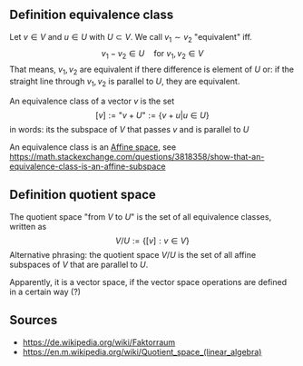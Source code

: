 

## Definition equivalence class
Let $v\in V$ and $u\in U$ with $U \subset V$.
We call $v_1\sim v_2$ "equivalent" iff.
$$v_1-v_2\in U \quad\text{for } v_1,v_2 \in V$$
That means, $v_1,v_2$ are equivalent if there difference is element of $U$ or: if the straight line through $v_1,v_2$ is parallel to $U$, they are equivalent.

An equivalence class of a vector $v$ is the set
$$ [v] := \text{"}v+U\text{"} := \{v+u | u\in U \}$$
in words: its the subspace of $V$ that passes $v$ and is parallel to $U$ 

An equivalence class is an [Affine space](Affine%20space.md), see https://math.stackexchange.com/questions/3818358/show-that-an-equivalence-class-is-an-affine-subspace


## Definition quotient space
The quotient space "from $V$ to $U$" is the set of all equivalence classes, written as
$$V / U := \{[v] : v\in V\} $$
Alternative phrasing: the quotient space $V/U$ is the set of all affine subspaces of $V$ that are parallel to $U$.

Apparently, it is a vector space, if the vector space operations are defined in a certain way (?)



## Sources
- https://de.wikipedia.org/wiki/Faktorraum
- https://en.m.wikipedia.org/wiki/Quotient_space_(linear_algebra)